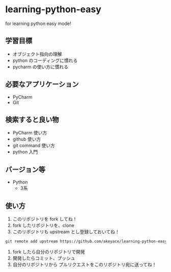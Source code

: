 # learning-python-easy
for learning python easy mode!

## 学習目標
- オブジェクト指向の理解
- python のコーディングに慣れる
- pycharm の使い方に慣れる

## 必要なアプリケーション
- PyCharm
- Git

## 検索すると良い物
- PyCharm 使い方
- github 使い方
- git command 使い方
- python 入門

## バージョン等
- Python
  - 3系

## 使い方
1. このリポジトリを fork してね！
1. fork したリポジトリを、clone
1. このリポジトリも upstream とし登録しておいてね！
  ```bash
  git remote add upstream https://github.com/akeyace/learning-python-easy
  ```
1. fork したら自分のリポジトリで開発
1. 開発したらコミット、プッシュ
1. 自分のリポジトリから プルリクエストをこのリポジトリ宛に送ってね！

